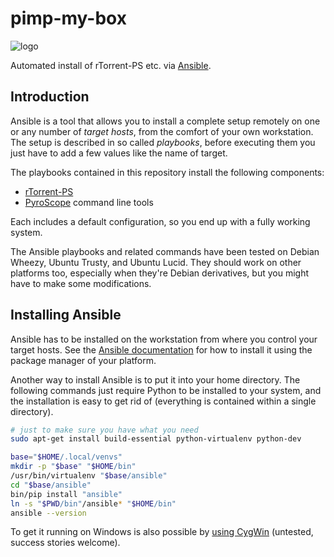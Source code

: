 # pimp-my-box

![logo](https://raw.githubusercontent.com/pyroscope/pimp-my-box/master/images/pimp-my-box.png)

Automated install of rTorrent-PS etc. via
[Ansible](http://docs.ansible.com/).


## Introduction

Ansible is a tool that allows you to install a complete setup remotely on one or any number of *target hosts*,
from the comfort of your own workstation.
The setup is described in so called *playbooks*,
before executing them you just have to add a few values like the name of target.

The playbooks contained in this repository install the following components:

* [rTorrent-PS](https://github.com/pyroscope/rtorrent-ps#rtorrent-ps)
* [PyroScope](https://code.google.com/p/pyroscope/) command line tools

Each includes a default configuration, so you end up with a fully working system.

The Ansible playbooks and related commands have been tested on Debian Wheezy, Ubuntu Trusty, and Ubuntu Lucid.
They should work on other platforms too, especially when they're Debian derivatives, but you might have to make some modifications.


## Installing Ansible

Ansible has to be installed on the workstation from where you control your target hosts.
See the [Ansible documentation](http://docs.ansible.com/intro_installation.html)
for how to install it using the package manager of your platform.

Another way to install Ansible is to put it into your home directory.
The following commands just require Python to be installed to your system,
and the installation is easy to get rid of (everything is contained within a single directory).

```sh
# just to make sure you have what you need
sudo apt-get install build-essential python-virtualenv python-dev

base="$HOME/.local/venvs"
mkdir -p "$base" "$HOME/bin"
/usr/bin/virtualenv "$base/ansible"
cd "$base/ansible"
bin/pip install "ansible"
ln -s "$PWD/bin"/ansible* "$HOME/bin"
ansible --version
```

To get it running on Windows is also possible by
[using CygWin](https://servercheck.in/blog/running-ansible-within-windows)
(untested, success stories welcome).
